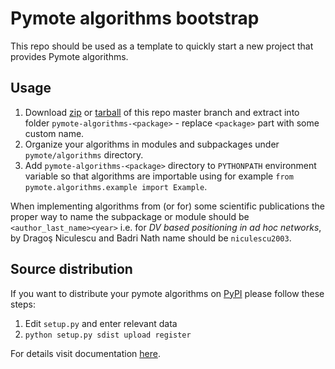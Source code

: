 Pymote algorithms bootstrap
===========================
This repo should be used as a template to quickly start a new project that provides Pymote algorithms.



Usage
-----

1. Download [zip](https://github.com/darbula/pymote-algorithms-bootstrap/archive/master.zip) or [tarball](https://github.com/darbula/pymote-algorithms-bootstrap/tarball/master) of this repo master branch and extract into folder `pymote-algorithms-<package>` - replace `<package>` part with some custom name.
2. Organize your algorithms in modules and subpackages under `pymote/algorithms` directory.
3. Add `pymote-algorithms-<package>` directory to `PYTHONPATH` environment variable so that algorithms are importable using for example `from pymote.algorithms.example import Example`.

When implementing algorithms from (or for) some scientific publications the proper way to name the subpackage or module should be `<author_last_name><year>` i.e. for *DV based positioning in ad hoc networks*, by Dragoş Niculescu and Badri Nath name should be `niculescu2003`.


Source distribution
-------------------

If you want to distribute your pymote algorithms on [PyPI](https://pypi.python.org/pypi) please follow these steps:

1. Edit `setup.py` and enter relevant data
2. `python setup.py sdist upload register`

For details visit documentation [here](http://docs.python.org/2/distutils/index.html#distutils-index).
